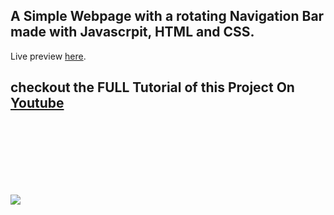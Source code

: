 ## A Simple Webpage with a rotating Navigation Bar made with Javascrpit, HTML and CSS. 

Live preview [here].

 ## **checkout the FULL Tutorial of this Project On [Youtube](https://www.youtube.com/playlist?list=PLu4aebbnuqoh4eqmPyOyH7vT6AhjGhnv1)**

[here]: <https://Rotating-Navbar.tasnimulmahi.repl.co>

<br>
<br>
<br>
<br>
<br>
<br>

![](https://github.com/TBM-MAHI/Rotating-Navbar/blob/master/gig.gif)
